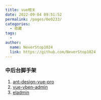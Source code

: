 ```yaml
---
title: vue相关
date: 2022-09-04 09:51:52
permalink: /pages/0e0233/
categories:
  - 收藏
tags:
  - 
author: 
  name: NeverStop1024
  link: https://github.com/NeverStop1024
---
```

### 中后台脚手架
1. [ant-design-vue-pro](https://github.com/vueComponent/ant-design-vue-pro)
2. [vue-vben-admin](https://github.com/vbenjs/vue-vben-admin)
3. [eladmin](https://github.com/elunez/eladmin)